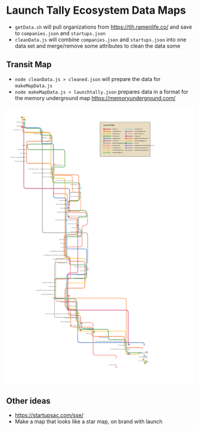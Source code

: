 # Launch Tally Ecosystem Data Maps

+ `getData.sh` will pull organizations from https://tlh.ramenlife.co/ and save to `companies.json` and `startups.json`
+ `cleanData.js` will combine `companies.json` and `startups.json` into one data set and merge/remove some attributes to clean the data some

## Transit Map
+ `node cleanData.js > cleaned.json` will prepare the data for `makeMapData.js`
+ `node makeMapData.js > launchtally.json` prepares data in a format for the memory underground map https://memoryunderground.com/

![Launch Tally](transitmap-whitebackground.png)

## Other ideas
+ https://startupsac.com/sse/
+ Make a map that looks like a star map, on brand with launch